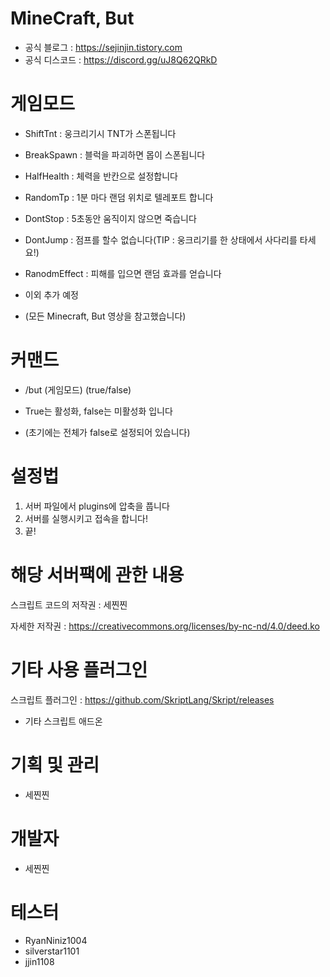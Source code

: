 # MineCraft, But
+ 공식 블로그 : https://sejinjin.tistory.com
+ 공식 디스코드 : https://discord.gg/uJ8Q62QRkD

# 게임모드

+ ShiftTnt : 웅크리기시 TNT가 스폰됩니다
+ BreakSpawn : 블럭을 파괴하면 몹이 스폰됩니다
+ HalfHealth : 체력을 반칸으로 설정합니다
+ RandomTp : 1분 마다 랜덤 위치로 텔레포트 합니다
+ DontStop : 5초동안 움직이지 않으면 죽습니다
+ DontJump : 점프를 할수 없습니다(TIP : 웅크리기를 한 상태에서 사다리를 타세요!)
+ RanodmEffect : 피해를 입으면 랜덤 효과를 얻습니다
+ 이외 추가 예정

+ (모든 Minecraft, But 영상을 참고했습니다)

# 커맨드

+ /but (게임모드) (true/false)

+ True는 활성화, false는 미활성화 입니다
+ (초기에는 전체가 false로 설정되어 있습니다)

# 설정법

1. 서버 파일에서 plugins에 압축을 풉니다
2. 서버를 실행시키고 접속을 합니다!
3. 끝!

# 해당 서버팩에 관한 내용

스크립트 코드의 저작권 : 세찐찐

자세한 저작권 : https://creativecommons.org/licenses/by-nc-nd/4.0/deed.ko

# 기타 사용 플러그인

스크립트 플러그인 : https://github.com/SkriptLang/Skript/releases
 + 기타 스크립트 애드온

   
# 기획 및 관리

+ 세찐찐

# 개발자

+ 세찐찐

# 테스터

+ RyanNiniz1004
+ silverstar1101
+ jjin1108

